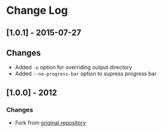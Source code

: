 # Change Log

## [1.0.1] - 2015-07-27
## Changes
- Added `-o` option for overriding output directory
- Added `--no-progress-bar` option to supress progress bar

## [1.0.0] - 2012
### Changes
- Fork from [original repository](https://github.com/rogeriopvl/downstagram)
